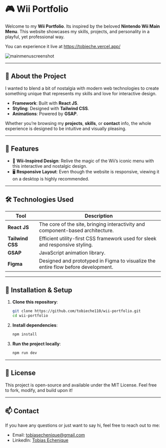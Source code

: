 # 🎮 Wii Portfolio

Welcome to my **Wii Portfolio**. Its inspired by the beloved **Nintendo Wii Main Menu**. This website showcases my skills, projects, and personality in a playful, yet professional way.

You can experience it live at https://tobieche.vercel.app/

![mainmenuscreenshot](https://github.com/user-attachments/assets/cd64e9db-ecf3-40ed-8dca-f491d9761cf6)

---

## 🚀 About the Project

I wanted to blend a bit of nostalgia with modern web technologies to create something unique that represents my skills and love for interactive design.

- **Framework**: Built with **React JS**.
- **Styling**: Designed with **Tailwind CSS**.
- **Animations**: Powered by **GSAP**.

Whether you’re browsing my **projects**, **skills**, or **contact** info, the whole experience is designed to be intuitive and visually pleasing.

---

## 📜 Features

- 🎨 **Wii-Inspired Design**: Relive the magic of the Wii’s iconic menu with this interactive and nostalgic design.
- 🖥️ **Responsive Layout**: Even though the website is responsive, viewing it on a desktop is highly recommended.

---

## 🛠️ Technologies Used

| Tool           | Description                                  |
|----------------|----------------------------------------------|
| **React JS**   | The core of the site, bringing interactivity and component-based architecture. |
| **Tailwind CSS** | Efficient utility-first CSS framework used for sleek and responsive styling. |
| **GSAP**       | JavaScript animation library. |
| **Figma**      | Designed and prototyped in Figma to visualize the entire flow before development. |

---

## 🚧 Installation & Setup

1. **Clone this repository**:  
   ```bash
   git clone https://github.com/tobieche110/wii-portfolio.git
   cd wii-portfolio
   ```
2. **Install dependencies**:
   ```bash
   npm install
   ```
3. **Run the project locally**:
   ```bash
   npm run dev
   ```
---

## 📝 License

This project is open-source and available under the MIT License. Feel free to fork, modify, and build upon it!

---

## 📫 Contact

If you have any questions or just want to say hi, feel free to reach out to me:

- Email: tobiasechenique@gmail.com
- LinkedIn: [Tobias Echenique](https://www.linkedin.com/in/tobiasechenique/)
